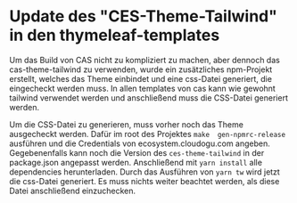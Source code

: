 # Update des "CES-Theme-Tailwind" in den thymeleaf-templates

Um das Build von CAS nicht zu kompliziert zu machen, aber dennoch das cas-theme-tailwind zu verwenden, wurde ein 
zusätzliches npm-Projekt erstellt, welches das Theme einbindet und eine css-Datei generiert, die eingecheckt werden 
muss.
In allen templates von cas kann wie gewohnt tailwind verwendet werden und anschließend muss die CSS-Datei generiert 
werden.

Um die CSS-Datei zu generieren, muss vorher noch das Theme ausgecheckt werden. Dafür im root des Projektes `make 
gen-npmrc-release` ausführen und die Credentials von ecosystem.cloudogu.com angeben.
Gegebenenfalls kann noch die Version des `ces-theme-tailwind` in der package.json angepasst werden.
Anschließend mit `yarn install` alle dependencies herunterladen.
Durch das Ausführen von `yarn tw` wird jetzt die css-Datei generiert. Es muss nichts weiter beachtet werden, als diese
Datei anschließend einzuchecken.